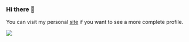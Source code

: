 
### Hi there :wave:

You can visit my personal [site](https://www.mendrugory.com/) if you want to see a more complete profile.



<a href="https://github.com/mendrugory/mendrugory/blob/master/README.md">
  <img align="center" src="https://github-readme-stats.vercel.app/api?username=mendrugory&show_icons=true&count_private=true" />
</a>



<!--
**mendrugory/mendrugory** is a ✨ _special_ ✨ repository because its `README.md` (this file) appears on your GitHub profile.

Here are some ideas to get you started:

- 🔭 I’m currently working on ...
- 🌱 I’m currently learning ...
- 👯 I’m looking to collaborate on ...
- 🤔 I’m looking for help with ...
- 💬 Ask me about ...
- 📫 How to reach me: ...
- 😄 Pronouns: ...
- ⚡ Fun fact: ...
-->
